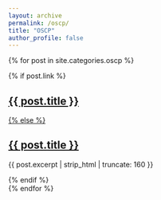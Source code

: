 ```yaml
---
layout: archive
permalink: /oscp/
title: "OSCP"
author_profile: false
---
```


{% for post in site.categories.oscp %} 
<article>
  {% if post.link %}
    <h2 class="link-post"><a href="{{ site.url }}{{ post.url }}" title="{{ post.title }}">{{ post.title }}</a> <a href="{{ post.link }}" target="_blank" title="{{ post.title }}"><i class="fa fa-link"></i></h2>
  {% else %}
    <h2><a href="{{ site.url }}{{ post.url }}" title="{{ post.title }}">{{ post.title }}</a></h2>
    <p>{{ post.excerpt | strip_html | truncate: 160 }}</p>
  {% endif %}
</article>
{% endfor %}
